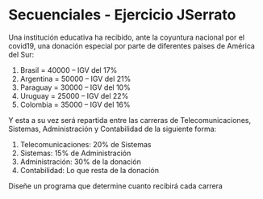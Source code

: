 # Secuenciales - Ejercicio JSerrato

Una institución educativa ha recibido, ante la coyuntura nacional por el covid19, una donación especial por parte de diferentes países de América del Sur:

1. Brasil = 40000 – IGV del 17%
2. Argentina = 50000 – IGV del 21%
3. Paraguay = 30000 – IGV del 10%
4. Uruguay = 25000 – IGV del 22%
5. Colombia = 35000 – IGV del 16%

Y esta a su vez será repartida entre las carreras de Telecomunicaciones, Sistemas, Administración y Contabilidad de la siguiente forma:

1. Telecomunicaciones: 20% de Sistemas
2. Sistemas: 15% de Administración
3. Administración: 30% de la donación
4. Contabilidad: Lo que resta de la donación

Diseñe un programa que determine cuanto recibirá cada carrera

